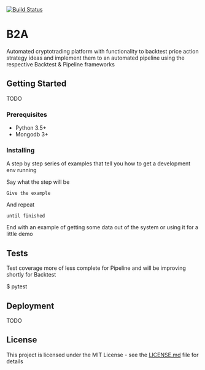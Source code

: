 [![Build Status](https://travis-ci.org/simonydbutt/b2a.svg?branch=master)](https://travis-ci.org/simonydbutt/b2a)

# B2A

Automated cryptotrading platform with functionality to backtest price action strategy ideas and implement them to an automated pipeline using the respective Backtest & Pipeline frameworks

## Getting Started

TODO

### Prerequisites

- Python 3.5+
- Mongodb 3+

### Installing

A step by step series of examples that tell you how to get a development env running

Say what the step will be

```
Give the example
```

And repeat

```
until finished
```

End with an example of getting some data out of the system or using it for a little demo

## Tests

Test coverage more of less complete for Pipeline and will be improving shortly for Backtest

$ pytest

## Deployment

TODO

## License

This project is licensed under the MIT License - see the [LICENSE.md](LICENSE.md) file for details
